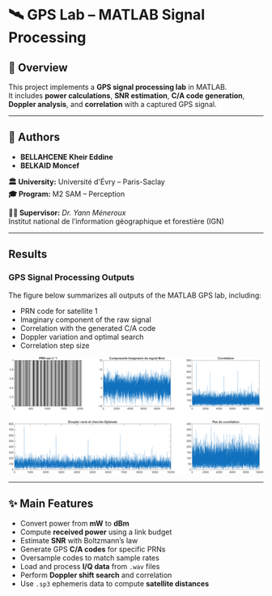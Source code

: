 # 🛰️ GPS Lab – MATLAB Signal Processing

## 📌 Overview
This project implements a **GPS signal processing lab** in MATLAB.  
It includes **power calculations**, **SNR estimation**, **C/A code generation**, **Doppler analysis**, and **correlation** with a captured GPS signal.

---

## 👤 Authors
- **BELLAHCENE Kheir Eddine**  
- **BELKAID Moncef**  

**🏛 University:** Université d'Évry – Paris-Saclay  
**🎓 Program:** M2 SAM – Perception  

**👨‍🏫 Supervisor:** *Dr. Yann Méneroux*  
Institut national de l’information géographique et forestière (IGN)  

---

## Results

### GPS Signal Processing Outputs
The figure below summarizes all outputs of the MATLAB GPS lab, including:  
- PRN code for satellite 1  
- Imaginary component of the raw signal  
- Correlation with the generated C/A code  
- Doppler variation and optimal search  
- Correlation step size  

![GPS Lab Results](https://github.com/kheiro-bellahcene/GPS_Lab-/blob/main/figures/figutre%20_resultat.png?raw=true)

---

## ✨ Main Features
- Convert power from **mW** to **dBm**  
- Compute **received power** using a link budget  
- Estimate **SNR** with Boltzmann’s law  
- Generate GPS **C/A codes** for specific PRNs  
- Oversample codes to match sample rates  
- Load and process **I/Q data** from `.wav` files  
- Perform **Doppler shift search** and correlation  
- Use `.sp3` ephemeris data to compute **satellite distances**

